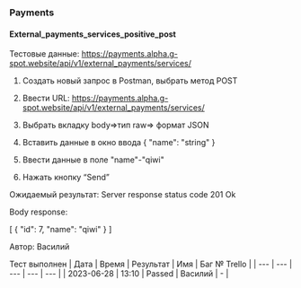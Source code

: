 ### Payments
#### External_payments_services_positive_post

Тестовые данные: https://payments.alpha.g-spot.website/api/v1/external_payments/services/


1. Создать новый запрос в Postman, выбрать метод POST

2. Ввести URL: https://payments.alpha.g-spot.website/api/v1/external_payments/services/

3. Выбрать вкладку body=>тип raw=> формат JSON

4. Вставить данные в окно ввода
{
  "name": "string"
}

5. Ввести данные в поле "name"-"qiwi"

5. Нажать кнопку “Send”

Ожидаемый результат: Server response status code 201 Ok

Body response:

[
  {
    "id": 7,
    "name": "qiwi"
  }
]


Автор: Василий

Тест выполнен
|     Дата      | Время | Результат |   Имя   | Баг № Trello |
|     ---       |  ---  |    ---    |   ---   |      ---     |
|  2023-06-28   | 13:10 |   Passed  | Василий |       -      | 